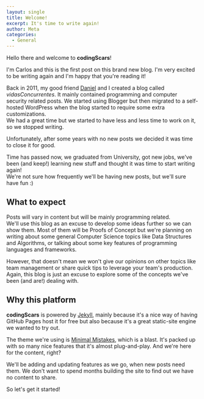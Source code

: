 ```yaml
---
layout: single
title: Welcome!
excerpt: It's time to write again!
author: Meta
categories:
  - General
---
```


Hello there and welcome to **codingScars**!

I'm Carlos and this is the first post on this brand new blog. I'm very excited to be writing again and I'm happy that you're reading it!

Back in 2011, my good friend [Daniel](https://www.linkedin.com/in/dsiguero) and I created a blog called _vidasConcurrentes_. It mainly contained programming and computer security related posts. We started using Blogger but then migrated to a self-hosted WordPress when the blog started to require some extra customizations.  
We had a great time but we started to have less and less time to work on it, so we stopped writing.

Unfortunately, after some years with no new posts we decided it was time to close it for good.

Time has passed now, we graduated from University, got new jobs, we've been (and keep!) learning new stuff and thought it was time to start writing again!  
We're not sure how frequently we'll be having new posts, but we'll sure have fun :)

## What to expect

Posts will vary in content but will be mainly programming related.  
We'll use this blog as an excuse to develop some ideas further so we can show them. Most of them will be Proofs of Concept but we're planning on writing about some general Computer Science topics like Data Structures and Algorithms, or talking about some key features of programming languages and frameworks.

However, that doesn't mean we won't give our opinions on other topics like team management or share quick tips to leverage your team's production. Again, this blog is just an excuse to explore some of the concepts we've been (and are!) dealing with.

## Why this platform

**codingScars** is powered by [Jekyll](https://jekyllrb.com), mainly because it's a nice way of having GitHub Pages host it for free but also because it's a great static-site engine we wanted to try out.

The theme we're using is [Minimal Mistakes](https://mmistakes.github.io/minimal-mistakes/), which is a blast. It's packed up with so many nice features that it's almost plug-and-play. And we're here for the content, right?

We'll be adding and updating features as we go, when new posts need them. We don't want to spend months building the site to find out we have no content to share.

So let's get it started!
